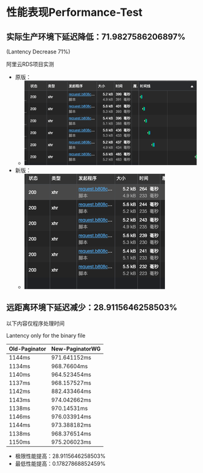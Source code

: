 # 性能表现Performance-Test

## 实际生产环境下延迟降低：71.9827586206897%

(Lantency Decrease 71%)

阿里云RDS项目实测

- 原版：
    - ![img_1.png](img_1.png)
- 新版：
    - ![img.png](img.png)

## 远距离环境下延迟减少：28.9115646258503%

以下内容仅程序处理时间

Lantency only for the binary file

| Old-Paginator | New-PaginatorWG |
|---------------|-----------------|
| 1144ms        | 971.641152ms    |          
| 1134ms        | 968.76604ms     |
| 1140ms        | 964.523454ms    |
| 1137ms        | 968.157527ms    |
| 1142ms        | 882.433464ms    |
| 1143ms        | 974.042662ms    |
| 1138ms        | 970.14531ms     |
| 1146ms        | 976.033914ms    |
| 1144ms        | 973.388182ms    |
| 1138ms        | 968.376514ms    |
| 1150ms        | 975.206023ms    |

- 极限性能提高：28.9115646258503%
- 最低性能提高：0.17827868852459%



